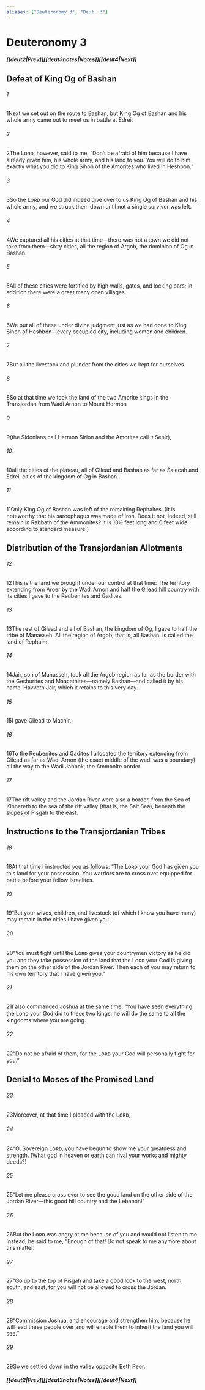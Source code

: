 ```yaml
---
aliases: ["Deuteronomy 3", "Deut. 3"]
---
```

# Deuteronomy 3
##### <span class=arrow-left></span>[[deut2|Prev]]<span class=navigation-separator></span>[[deut3notes|Notes]]<span class=navigation-separator></span>[[deut4|Next]]<span class=arrow-right></span>
## Defeat of King Og of Bashan
###### 1
<span class=verse-first>1</span>Next we set out on the route to Bashan, but King Og of Bashan and his whole army came out to meet us in battle at Edrei.
###### 2
<span class=verse-body>2</span>The Lᴏʀᴅ, however, said to me, “Don’t be afraid of him because I have already given him, his whole army, and his land to you. You will do to him exactly what you did to King Sihon of the Amorites who lived in Heshbon.”
###### 3
<span class=verse-body>3</span>So the Lᴏʀᴅ our God did indeed give over to us King Og of Bashan and his whole army, and we struck them down until not a single survivor was left.
###### 4
<span class=verse-body>4</span>We captured all his cities at that time—there was not a town we did not take from them—sixty cities, all the region of Argob, the dominion of Og in Bashan.
###### 5
<span class=verse-body>5</span>All of these cities were fortified by high walls, gates, and locking bars; in addition there were a great many open villages.
###### 6
<span class=verse-body>6</span>We put all of these under divine judgment just as we had done to King Sihon of Heshbon—every occupied city, including women and children.
###### 7
<span class=verse-body>7</span>But all the livestock and plunder from the cities we kept for ourselves.
<div class=paragraph-break></div>

###### 8
<span class=verse-first>8</span>So at that time we took the land of the two Amorite kings in the Transjordan from Wadi Arnon to Mount Hermon
###### 9
<span class=verse-body>9</span>(the Sidonians call Hermon Sirion and the Amorites call it Senir),
###### 10
<span class=verse-body>10</span>all the cities of the plateau, all of Gilead and Bashan as far as Salecah and Edrei, cities of the kingdom of Og in Bashan.
###### 11
<span class=verse-body>11</span>Only King Og of Bashan was left of the remaining Rephaites. (It is noteworthy that his sarcophagus was made of iron. Does it not, indeed, still remain in Rabbath of the Ammonites? It is 13½ feet long and 6 feet wide according to standard measure.)
## Distribution of the Transjordanian Allotments
###### 12
<span class=verse-first>12</span>This is the land we brought under our control at that time: The territory extending from Aroer by the Wadi Arnon and half the Gilead hill country with its cities I gave to the Reubenites and Gadites.
###### 13
<span class=verse-body>13</span>The rest of Gilead and all of Bashan, the kingdom of Og, I gave to half the tribe of Manasseh. All the region of Argob, that is, all Bashan, is called the land of Rephaim.
###### 14
<span class=verse-body>14</span>Jair, son of Manasseh, took all the Argob region as far as the border with the Geshurites and Maacathites—namely Bashan—and called it by his name, Havvoth Jair, which it retains to this very day.
###### 15
<span class=verse-body>15</span>I gave Gilead to Machir.
###### 16
<span class=verse-body>16</span>To the Reubenites and Gadites I allocated the territory extending from Gilead as far as Wadi Arnon (the exact middle of the wadi was a boundary) all the way to the Wadi Jabbok, the Ammonite border.
###### 17
<span class=verse-body>17</span>The rift valley and the Jordan River were also a border, from the Sea of Kinnereth to the sea of the rift valley (that is, the Salt Sea), beneath the slopes of Pisgah to the east.
## Instructions to the Transjordanian Tribes
###### 18
<span class=verse-first>18</span>At that time I instructed you as follows: “The Lᴏʀᴅ your God has given you this land for your possession. You warriors are to cross over equipped for battle before your fellow Israelites.
###### 19
<span class=verse-body>19</span>“But your wives, children, and livestock (of which I know you have many) may remain in the cities I have given you.
###### 20
<span class=verse-body>20</span>“You must fight until the Lᴏʀᴅ gives your countrymen victory as he did you and they take possession of the land that the Lᴏʀᴅ your God is giving them on the other side of the Jordan River. Then each of you may return to his own territory that I have given you.”
###### 21
<span class=verse-body>21</span>I also commanded Joshua at the same time, “You have seen everything the Lᴏʀᴅ your God did to these two kings; he will do the same to all the kingdoms where you are going.
###### 22
<span class=verse-body>22</span>“Do not be afraid of them, for the Lᴏʀᴅ your God will personally fight for you.”
## Denial to Moses of the Promised Land
###### 23
<span class=verse-first>23</span>Moreover, at that time I pleaded with the Lᴏʀᴅ,
###### 24
<span class=verse-body>24</span>“O, Sovereign Lᴏʀᴅ, you have begun to show me your greatness and strength. (What god in heaven or earth can rival your works and mighty deeds?)
###### 25
<span class=verse-body>25</span>“Let me please cross over to see the good land on the other side of the Jordan River—this good hill country and the Lebanon!”
###### 26
<span class=verse-body>26</span>But the Lᴏʀᴅ was angry at me because of you and would not listen to me. Instead, he said to me, “Enough of that! Do not speak to me anymore about this matter.
###### 27
<span class=verse-body>27</span>“Go up to the top of Pisgah and take a good look to the west, north, south, and east, for you will not be allowed to cross the Jordan.
###### 28
<span class=verse-body>28</span>“Commission Joshua, and encourage and strengthen him, because he will lead these people over and will enable them to inherit the land you will see.”
###### 29
<span class=verse-body>29</span>So we settled down in the valley opposite Beth Peor.
##### <span class=arrow-left></span>[[deut2|Prev]]<span class=navigation-separator></span>[[deut3notes|Notes]]<span class=navigation-separator></span>[[deut4|Next]]<span class=arrow-right></span>
